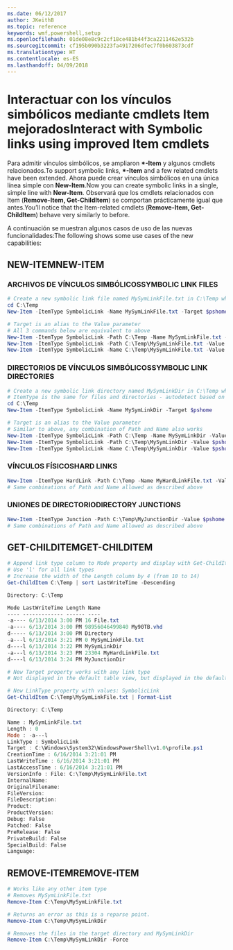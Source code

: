 ```yaml
---
ms.date: 06/12/2017
author: JKeithB
ms.topic: reference
keywords: wmf,powershell,setup
ms.openlocfilehash: 01de08e8c9c2cf18ce481b44f3ca2211462e532b
ms.sourcegitcommit: cf195b090b3223fa4917206dfec7f0b603873cdf
ms.translationtype: HT
ms.contentlocale: es-ES
ms.lasthandoff: 04/09/2018
---
```

# <a name="interact-with-symbolic-links-using-improved-item-cmdlets"></a><span data-ttu-id="025b0-102">Interactuar con los vínculos simbólicos mediante cmdlets Item mejorados</span><span class="sxs-lookup"><span data-stu-id="025b0-102">Interact with Symbolic links using improved Item cmdlets</span></span>

<span data-ttu-id="025b0-103">Para admitir vínculos simbólicos, se ampliaron **\*-Item** y algunos cmdlets relacionados.</span><span class="sxs-lookup"><span data-stu-id="025b0-103">To support symbolic links, **\*-Item** and a few related cmdlets have been extended.</span></span> <span data-ttu-id="025b0-104">Ahora puede crear vínculos simbólicos en una única línea simple con **New-Item**.</span><span class="sxs-lookup"><span data-stu-id="025b0-104">Now you can create symbolic links in a single, simple line with **New-Item**.</span></span> <span data-ttu-id="025b0-105">Observará que los cmdlets relacionados con Item (**Remove-Item, Get-ChildItem**) se comportan prácticamente igual que antes.</span><span class="sxs-lookup"><span data-stu-id="025b0-105">You’ll notice that the Item-related cmdlets (**Remove-Item, Get-ChildItem**) behave very similarly to before.</span></span>

<span data-ttu-id="025b0-106">A continuación se muestran algunos casos de uso de las nuevas funcionalidades:</span><span class="sxs-lookup"><span data-stu-id="025b0-106">The following shows some use cases of the new capabilities:</span></span>

## <a name="new-item"></a><span data-ttu-id="025b0-107">NEW-ITEM</span><span class="sxs-lookup"><span data-stu-id="025b0-107">NEW-ITEM</span></span>

### <a name="symbolic-link-files"></a><span data-ttu-id="025b0-108">ARCHIVOS DE VÍNCULOS SIMBÓLICOS</span><span class="sxs-lookup"><span data-stu-id="025b0-108">SYMBOLIC LINK FILES</span></span>

```powershell
# Create a new symbolic link file named MySymLinkFile.txt in C:\Temp which links to $pshome\profile.ps1
cd C:\Temp
New-Item -ItemType SymbolicLink -Name MySymLinkFile.txt -Target $pshome\profile.ps1

# Target is an alias to the Value parameter
# All 3 commands below are equivalent to above
New-Item -ItemType SymbolicLink -Path C:\Temp -Name MySymLinkFile.txt -Value $pshome\profile.ps1
New-Item -ItemType SymbolicLink -Path C:\Temp\MySymLinkFile.txt -Value $pshome\profile.ps1
New-Item -ItemType SymbolicLink -Name C:\Temp\MySymLinkFile.txt -Value $pshome\profile.ps1
```

### <a name="symbolic-link-directories"></a><span data-ttu-id="025b0-109">DIRECTORIOS DE VÍNCULOS SIMBÓLICOS</span><span class="sxs-lookup"><span data-stu-id="025b0-109">SYMBOLIC LINK DIRECTORIES</span></span>

```powershell
# Create a new symbolic link directory named MySymLinkDir in C:\Temp which links to the $pshome folder
# ItemType is the same for files and directories - autodetect based on specified target
cd C:\Temp
New-Item -ItemType SymbolicLink -Name MySymLinkDir -Target $pshome

# Target is an alias to the Value parameter
# Similar to above, any combination of Path and Name also works
New-Item -ItemType SymbolicLink -Path C:\Temp -Name MySymLinkDir -Value $pshome
New-Item -ItemType SymbolicLink -Path C:\Temp\MySymLinkDir -Value $pshome
New-Item -ItemType SymbolicLink -Name C:\Temp\MySymLinkDir -Value $pshome
```

### <a name="hard-links"></a><span data-ttu-id="025b0-110">VÍNCULOS FÍSICOS</span><span class="sxs-lookup"><span data-stu-id="025b0-110">HARD LINKS</span></span>

```powershell
New-Item -ItemType HardLink -Path C:\Temp -Name MyHardLinkFile.txt -Value $pshome\profile.ps1
# Same combinations of Path and Name allowed as described above
```

### <a name="directory-junctions"></a><span data-ttu-id="025b0-111">UNIONES DE DIRECTORIO</span><span class="sxs-lookup"><span data-stu-id="025b0-111">DIRECTORY JUNCTIONS</span></span>

```powershell
New-Item -ItemType Junction -Path C:\Temp\MyJunctionDir -Value $pshome
# Same combinations of Path and Name allowed as described above
```

## <a name="get-childitem"></a><span data-ttu-id="025b0-112">GET-CHILDITEM</span><span class="sxs-lookup"><span data-stu-id="025b0-112">GET-CHILDITEM</span></span>

```powershell
# Append link type column to Mode property and display with Get-ChildItem
# Use 'l' for all link types
# Increase the width of the Length column by 4 (from 10 to 14)
Get-ChildItem C:\Temp | sort LastWriteTime -Descending

Directory: C:\Temp

Mode LastWriteTime Length Name
---- ------------- ------ ----
-a---- 6/13/2014 3:00 PM 16 File.txt
-a---- 6/13/2014 3:00 PM 98956046499840 My90TB.vhd
d----- 6/13/2014 3:00 PM Directory
-a---l 6/13/2014 3:21 PM 0 MySymLinkFile.txt
d----l 6/13/2014 3:22 PM MySymLinkDir
-a---l 6/13/2014 3:23 PM 23304 MyHardLinkFile.txt
d----l 6/13/2014 3:24 PM MyJunctionDir

# New Target property works with any link type
# Not displayed in the default table view, but displayed in the default list view

# New LinkType property with values: SymbolicLink
Get-ChildItem C:\Temp\MySymLinkFile.txt | Format-List

Directory: C:\Temp

Name : MySymLinkFile.txt
Length : 0
Mode : -a---l
LinkType : SymbolicLink
Target : C:\Windows\System32\WindowsPowerShell\v1.0\profile.ps1
CreationTime : 6/16/2014 3:21:01 PM
LastWriteTime : 6/16/2014 3:21:01 PM
LastAccessTime : 6/16/2014 3:21:01 PM
VersionInfo : File: C:\Temp\MySymLinkFile.txt
InternalName:
OriginalFilename:
FileVersion:
FileDescription:
Product:
ProductVersion:
Debug: False
Patched: False
PreRelease: False
PrivateBuild: False
SpecialBuild: False
Language:
```

## <a name="remove-item"></a><span data-ttu-id="025b0-113">REMOVE-ITEM</span><span class="sxs-lookup"><span data-stu-id="025b0-113">REMOVE-ITEM</span></span>

```powershell
# Works like any other item type
# Removes MySymLinkFile.txt
Remove-Item C:\Temp\MySymLinkFile.txt

# Returns an error as this is a reparse point.
Remove-Item C:\Temp\MySymLinkDir

# Removes the files in the target directory and MySymLinkDir
Remove-Item C:\Temp\MySymLinkDir -Force
```